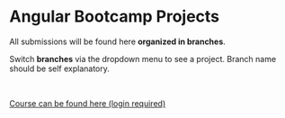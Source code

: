 # Angular Bootcamp Projects

All submissions will be found here **organized in branches**.

Switch **branches** via the dropdown menu to see a project. Branch name should be self explanatory.

<br>

[Course can be found here (login required)](https://web.dio.me/track/potencia-tech-angular-developer-powered-ifood)
